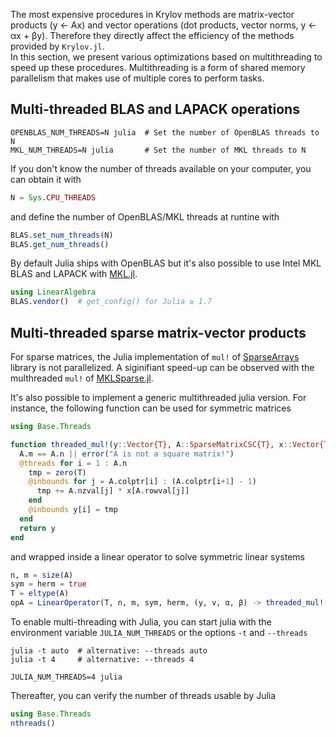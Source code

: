 The most expensive procedures in Krylov methods are matrix-vector products (y ← Ax) and vector operations (dot products, vector norms, y ← αx + βy).
Therefore they directly affect the efficiency of the methods provided by `Krylov.jl`.  
In this section, we present various optimizations based on multithreading to speed up these procedures. 
Multithreading is a form of shared memory parallelism that makes use of multiple cores to perform tasks.

## Multi-threaded BLAS and LAPACK operations

```shell
OPENBLAS_NUM_THREADS=N julia  # Set the number of OpenBLAS threads to N
MKL_NUM_THREADS=N julia       # Set the number of MKL threads to N
```

If you don't know the number of threads available on your computer, you can obtain it with

```julia
N = Sys.CPU_THREADS
```

and define the number of OpenBLAS/MKL threads at runtine with

```julia
BLAS.set_num_threads(N)
BLAS.get_num_threads()
```

By default Julia ships with OpenBLAS but it's also possible to use Intel MKL BLAS and LAPACK with [MKL.jl](https://github.com/JuliaLinearAlgebra/MKL.jl).

```julia
using LinearAlgebra
BLAS.vendor()  # get_config() for Julia ≥ 1.7
```

## Multi-threaded sparse matrix-vector products

For sparse matrices, the Julia implementation of `mul!` of [SparseArrays](https://docs.julialang.org/en/v1/stdlib/SparseArrays/) library is not parallelized.
A siginifiant speed-up can be observed with the multhreaded `mul!` of [MKLSparse.jl](https://github.com/JuliaSparse/MKLSparse.jl).

It's also possible to implement a generic multithreaded julia version.
For instance, the following function can be used for symmetric matrices

```julia
using Base.Threads

function threaded_mul!(y::Vector{T}, A::SparseMatrixCSC{T}, x::Vector{T}) where T <: Number
  A.m == A.n || error("A is not a square matrix!")
  @threads for i = 1 : A.n
    tmp = zero(T)
    @inbounds for j = A.colptr[i] : (A.colptr[i+1] - 1)
      tmp += A.nzval[j] * x[A.rowval[j]]
    end
    @inbounds y[i] = tmp
  end
  return y
end
```

and wrapped inside a linear operator to solve symmetric linear systems

```julia
n, m = size(A)
sym = herm = true
T = eltype(A)
opA = LinearOperator(T, n, m, sym, herm, (y, v, α, β) -> threaded_mul!(y, A, v))
```

To enable multi-threading with Julia, you can start julia with the environment variable `JULIA_NUM_THREADS` or the options `-t` and `--threads`

```shell
julia -t auto  # alternative: --threads auto
julia -t 4     # alternative: --threads 4

JULIA_NUM_THREADS=4 julia
```

Thereafter, you can verify the number of threads usable by Julia

```julia
using Base.Threads
nthreads()
```
